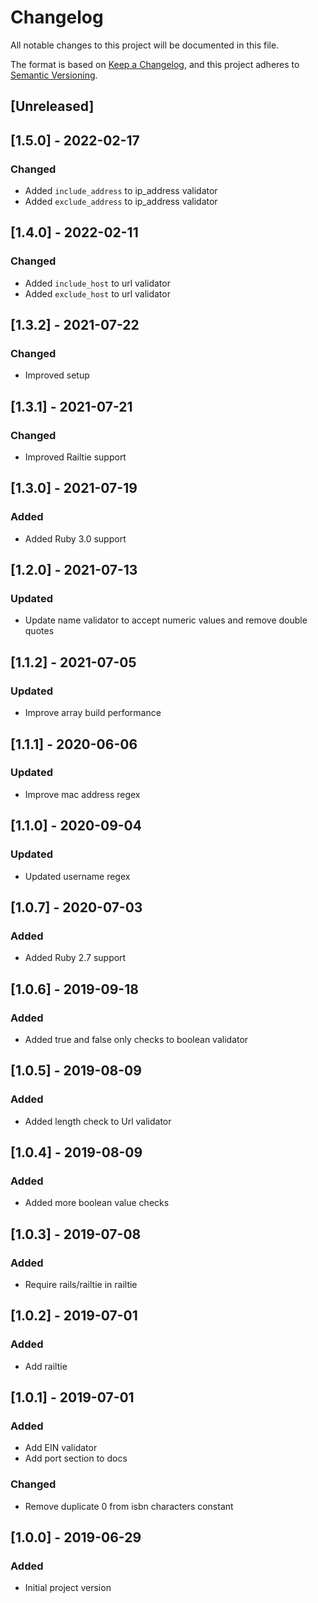 # Changelog
All notable changes to this project will be documented in this file.

The format is based on [Keep a Changelog](https://keepachangelog.com/en/1.0.0/),
and this project adheres to [Semantic Versioning](https://semver.org/spec/v2.0.0.html).

## [Unreleased]

## [1.5.0] - 2022-02-17
### Changed
- Added `include_address` to ip_address validator
- Added `exclude_address` to ip_address validator

## [1.4.0] - 2022-02-11
### Changed
- Added `include_host` to url validator
- Added `exclude_host` to url validator

## [1.3.2] - 2021-07-22
### Changed
- Improved setup

## [1.3.1] - 2021-07-21
### Changed
- Improved Railtie support

## [1.3.0] - 2021-07-19
### Added
- Added Ruby 3.0 support

## [1.2.0] - 2021-07-13
### Updated
- Update name validator to accept numeric values and remove double quotes

## [1.1.2] - 2021-07-05
### Updated
- Improve array build performance

## [1.1.1] - 2020-06-06
### Updated
- Improve mac address regex

## [1.1.0] - 2020-09-04
### Updated
- Updated username regex

## [1.0.7] - 2020-07-03
### Added
- Added Ruby 2.7 support

## [1.0.6] - 2019-09-18
### Added
- Added true and false only checks to boolean validator

## [1.0.5] - 2019-08-09
### Added
- Added length check to Url validator

## [1.0.4] - 2019-08-09
### Added
- Added more boolean value checks

## [1.0.3] - 2019-07-08
### Added
- Require rails/railtie in railtie

## [1.0.2] - 2019-07-01
### Added
- Add railtie

## [1.0.1] - 2019-07-01
### Added
- Add EIN validator
- Add port section to docs

### Changed
- Remove duplicate 0 from isbn characters constant

## [1.0.0] - 2019-06-29
### Added
- Initial project version
